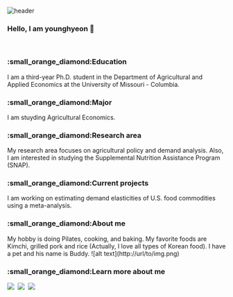 ![header](https://capsule-render.vercel.app/api?type=wave&color=auto&height=300&section=header&text=Younghyeon%20Jeon&fontSize=90)


### Hello, I am younghyeon 👋

&nbsp;

<h3>:small_orange_diamond:Education</h3>
I am a third-year Ph.D. student in the Department of Agricultural and Applied Economics at the University of Missouri - Columbia. 

<h3>:small_orange_diamond:Major</h3>
I am stuyding Agricultural Economics.

<h3>:small_orange_diamond:Research area</h3>
My research area focuses on agricultural policy and demand analysis. Also, I am interested in studying the Supplemental Nutrition Assistance Program (SNAP).

<h3>:small_orange_diamond:Current projects</h3>
I am working on estimating demand elasticities of U.S. food commodities using a meta-analysis.

<h3>:small_orange_diamond:About me</h3>
My hobby is doing Pilates, cooking, and baking. My favorite foods are Kimchi, grilled pork and rice (Actually, I love all types of Korean food). I have a pet and his name is Buddy. 
![alt text](http://url/to/img.png)
</p>

<h3>:small_orange_diamond:Learn more about me</h3>
<a href="https://www.linkedin.com/in/younghyeon-jeon-7337b5179/"><img src="https://img.shields.io/badge/LinkedIn-0A66C2?style=flat-square&logo=LinkedIn&logoColor=white&link=https://www.linkedin.com/in/younghyeon-jeon-7337b5179"/></a>&nbsp
  <a href="https://scholar.google.com/citations?user=hEv4S_4AAAAJ&hl=ko"><img src="https://img.shields.io/badge/Google Scholar-4285F4?style=flat-square&logo=Google Scholar&logoColor=white&link=https://scholar.google.com/citations?user=hEv4S_4AAAAJ&hl=ko"/></a>&nbsp
  <a href="mailto:yjeon@mail.missouri.edu"><img src="https://img.shields.io/badge/Microsoft Outlook-0078D4?style=flat-square&logo=Microsoft Outlook&logoColor=white&link=yjeon@mail.missouri.edu"/></a>&nbsp
</p>
&nbsp;

